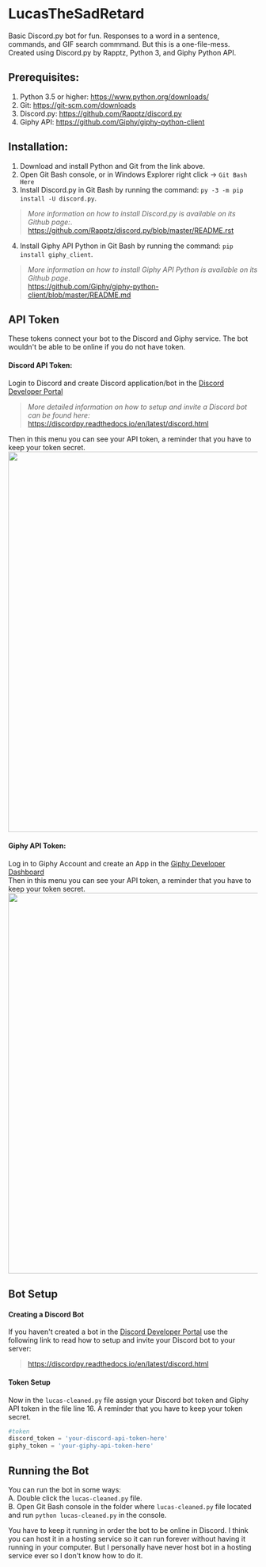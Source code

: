 # LucasTheSadRetard
Basic Discord.py bot for fun. Responses to a word in a sentence, commands, and GIF search commmand. But this is a one-file-mess. Created using Discord.py by Rapptz, Python 3, and Giphy Python API.

## Prerequisites:
1. Python 3.5 or higher: https://www.python.org/downloads/
2. Git: https://git-scm.com/downloads
3. Discord.py: https://github.com/Rapptz/discord.py
4. Giphy API: https://github.com/Giphy/giphy-python-client

## Installation:
1. Download and install Python and Git from the link above.
2. Open Git Bash console, or in Windows Explorer right click -> `Git Bash Here`
3. Install Discord.py in Git Bash by running the command: `py -3 -m pip install -U discord.py`. 
>*More information on how to install Discord.py is available on its Github page:*. <br>
https://github.com/Rapptz/discord.py/blob/master/README.rst
4. Install Giphy API Python in Git Bash by running the command: `pip install giphy_client`. 
>*More information on how to install Giphy API Python is available on its Github page*. <br>
https://github.com/Giphy/giphy-python-client/blob/master/README.md

## API Token
These tokens connect your bot to the Discord and Giphy service. The bot wouldn't be able to be online if you do not have token.

#### Discord API Token: 
Login to Discord and create Discord application/bot in the [Discord Developer Portal](https://discord.com/developers/applications)<br>
> *More detailed information on how to setup and invite a Discord bot can be found here:*  <br>
https://discordpy.readthedocs.io/en/latest/discord.html <br>

Then in this menu you can see your API token, a reminder that you have to keep your token secret.
<img src="https://i.imgur.com/WWS806e.png" width="768" align="center">

#### Giphy API Token: 
Log in to Giphy Account and create an App in the [Giphy Developer Dashboard](https://developers.giphy.com/dashboard/)<br>
Then in this menu you can see your API token, a reminder that you have to keep your token secret.
<img src="https://i.imgur.com/LsZoOtF.png" width="768" align="center">

## Bot Setup

#### Creating a Discord Bot
If you haven't created a bot in the [Discord Developer Portal](https://discord.com/developers/applications) use the following link to read how to setup and invite your Discord bot to your server: <br>
> https://discordpy.readthedocs.io/en/latest/discord.html <br>

#### Token Setup
Now in the `lucas-cleaned.py` file assign your Discord bot token and Giphy API token in the file line 16. A reminder that you have to keep your token secret.
```python
#token
discord_token = 'your-discord-api-token-here'
giphy_token = 'your-giphy-api-token-here'
```

## Running the Bot
You can run the bot in some ways:<br>
A. Double click the `lucas-cleaned.py` file. <br>
B. Open Git Bash console in the folder where `lucas-cleaned.py` file located and run `python lucas-cleaned.py` in the console.
<br>

You have to keep it running in order the bot to be online in Discord. I think you can host it in a hosting service so it can run forever without having it running in your computer. But I personally have never host bot in a hosting service ever so I don't know how to do it.
